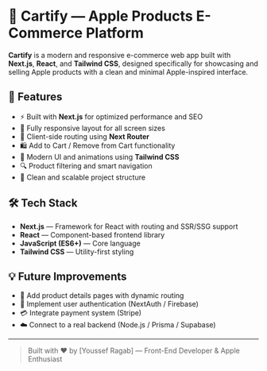 # 🛒 Cartify — Apple Products E-Commerce Platform

**Cartify** is a modern and responsive e-commerce web app built with **Next.js**, **React**, and **Tailwind CSS**, designed specifically for showcasing and selling Apple products with a clean and minimal Apple-inspired interface.

## 🚀 Features
- ⚡ Built with **Next.js** for optimized performance and SEO
- 📱 Fully responsive layout for all screen sizes
- 🧭 Client-side routing using **Next Router**
- 🛍️ Add to Cart / Remove from Cart functionality
- 🎨 Modern UI and animations using **Tailwind CSS**
- 🔍 Product filtering and smart navigation
- 🧩 Clean and scalable project structure

## 🛠️ Tech Stack
- **Next.js** — Framework for React with routing and SSR/SSG support
- **React** — Component-based frontend library
- **JavaScript (ES6+)** — Core language
- **Tailwind CSS** — Utility-first styling


## 💡 Future Improvements
- 🧾 Add product details pages with dynamic routing
- 🔐 Implement user authentication (NextAuth / Firebase)
- 💳 Integrate payment system (Stripe)
- ☁️ Connect to a real backend (Node.js / Prisma / Supabase)

---

> Built with ❤️ by [Youssef Ragab] — Front-End Developer & Apple Enthusiast
